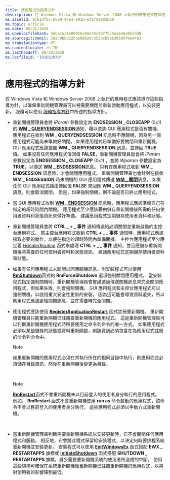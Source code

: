 ```yaml
---
title: 應用程式的指導方針
description: 在 Windows Vista 和 Windows Server 2008 上執行的應用程式應該遵守這些指導方針，以確保重新開機管理員可以視需要關閉並重新啟動應用程式，以安裝更新。
ms.assetid: 97b1df63-65a9-47b4-891b-e4a754882b89
ms.topic: article
ms.date: 05/31/2018
ms.openlocfilehash: 3ebace21e09956c68d34c90775c5ea646a8b2dd0
ms.sourcegitcommit: 592c9bbd22ba69802dc353bcb5eb30699f9e9403
ms.translationtype: MT
ms.contentlocale: zh-TW
ms.lasthandoff: 08/20/2020
ms.locfileid: "103682939"
---
```

# <a name="guidelines-for-applications"></a>應用程式的指導方針

在 Windows Vista 和 Windows Server 2008 上執行的應用程式應該遵守這些指導方針，以確保重新開機管理員可以視需要關閉並重新啟動應用程式，以安裝更新。 服務可以使用 [服務指導方針](guidelines-for-services.md)中所述的指導方針。

-   重新開機管理員會將 *lParam* 參數設定為 **ENDSESSION \_ CLOSEAPP** (0x1) 的 [**WM \_ QUERYENDSESSION**](/windows/desktop/Shutdown/wm-queryendsession)通知，藉以查詢 GUI 應用程式是否有關機。 應用程式在收到 **WM \_ QUERYENDSESSION** 訊息時不應關機，因為另一個應用程式可能尚未準備好關閉。 如果應用程式已準備好要關閉和重新開機，GUI 應用程式應該接聽 **WM \_ QUERYENDSESSION** 訊息，並傳回 **TRUE** 值。 如果沒有任何應用程式傳回值 **FALSE**，重新開機管理員就會將 *lParam* 參數設定為 **ENDSESSION \_ CLOSEAPP** (0x1) ，並將 *Wparam* 參數設定為 **TRUE**，以傳送 [**WM \_ ENDSESSION**](/windows/desktop/Shutdown/wm-endsession)訊息。 只有在應用程式收到 **WM \_ ENDSESSION** 訊息時，才會關閉應用程式。 重新開機管理員也會針對在接收 **WM \_ ENDSESSION** 時未關機的 GUI 應用程式傳送 [**WM \_ 關閉**](../winmsg/wm-close.md)訊息。 如果任何 GUI 應用程式藉由傳回值 **FALSE** 來回應 **WM \_ QUERYENDSESSION** 訊息，則會取消關閉。 但是，如果強制關機，則不論是否已終止應用程式。
-   當 GUI 應用程式收到 [**WM \_ ENDSESSION**](/windows/desktop/Shutdown/wm-endsession) 訊息時，應用程式應該準備自己在指定的超時時間內關機。 應用程式至少應該藉由儲存重新開機後所需的任何使用者資料和狀態資訊來做好準備。 建議應用程式定期儲存使用者資料和狀態。
-   重新開機管理員會將 **CTRL \_ + \_ 事件** 通知傳送給必須關閉並重新啟動的主控台應用程式。 當主控台應用程式收到 **CTRL + \_ \_ 事件** 通知時，應用程式應該採取必要的動作，以便在指定的超時時間內準備關機。 主控台應用程式至少應定義 [*HandlerRoutine*](/windows/console/handlerroutine) 函式來處理 **CTRL + \_ \_ 事件** 通知，並且應儲存重新開機後將需要的任何使用者資料和狀態資訊。 建議應用程式定期儲存使用者資料和狀態。
-   如果有任何應用程式未關閉以回應關機訊息，則安裝程式可以使用 [**RmShutdown**](/windows/desktop/api/RestartManager/nf-restartmanager-rmshutdown)函式的 **RmForceShutdown** 選項強制關閉應用程式。 當安裝程式指定強制關機時，重新開機管理員會嘗試透過傳送關機訊息來完全關閉應用程式，但如果失敗，則會強制關機。 GUI 應用程式和主控台應用程式可以強制關機，以啟用重大安全性更新的安裝。 因為這可能會導致資料遺失，所以應用程式應該處理關閉訊息，並在需要時完全關閉。
-   應用程式應該使用 [**RegisterApplicationRestart**](/windows/desktop/api/winbase/nf-winbase-registerapplicationrestart) 函式註冊重新開機。 重新開機管理員只能重新開機已註冊要重新開機的應用程式。 這是重新開機管理員可以判斷重新開機應用程式時所要使用之命令列命令的唯一方式。 如果應用程式必須以某些儲存的狀態或資料重新開啟，則該資訊必須包含在為應用程式註冊的命令列命令中。
    > [!Note]  
    > 如果重新開機的應用程式必須在其執行所在的相同目錄中執行，則應用程式必須儲存目錄資訊，然後在重新開機後變更為目錄。

     

    > [!Note]  
    > [**RmRestart**](/windows/desktop/api/RestartManager/nf-restartmanager-rmrestart)函式不會重新開機未以目前登入的使用者身分執行的應用程式。 例如， **RmRestart** 函式不會重新開機使用 **run as** 命令啟動的應用程式，該命令不會以目前登入的使用者身分執行。 這些應用程式必須以手動方式重新開機。

     

-   當重新開機管理員判斷需要重新開機系統以安裝更新時，它不會關閉任何應用程式和服務。 相反地，它會將此程式保留給安裝程式，以決定何時要排程系統重新開機並安裝更新。 安裝程式可以使用 [**ExitWindowsEx**](/windows/desktop/api/winuser/nf-winuser-exitwindowsex) 函式搭配 **EWX \_ RESTARTAPPS** 旗標或 [**InitiateShutdown**](/windows/desktop/api/winreg/nf-winreg-initiateshutdowna) 函式搭配 **SHUTDOWN \_ RESTARTAPPS** 旗標，減少需要重新開機系統的使用者所造成的中斷。 使用這些旗標可確保在系統重新開機後重新開機已註冊重新開機的應用程式，以將對使用者的影響降到最低。

 

 